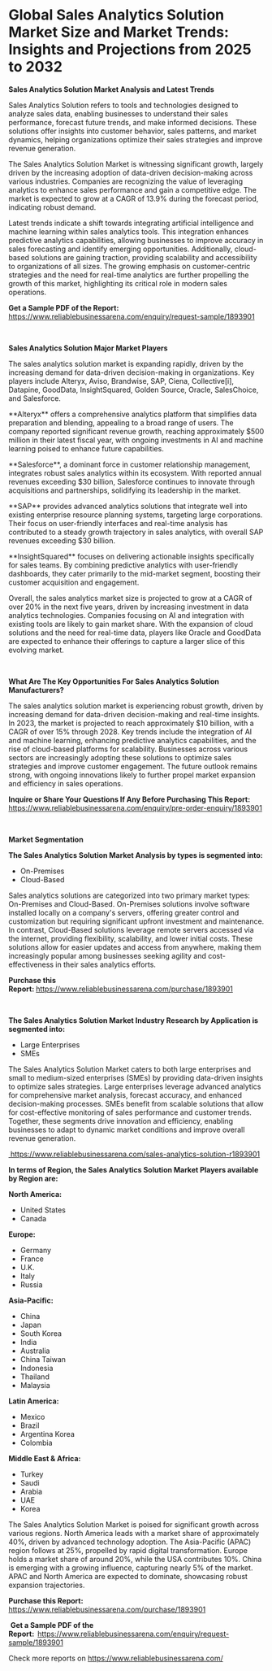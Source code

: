 <p><h1>Global Sales Analytics Solution Market Size and Market Trends: Insights and Projections from 2025 to 2032</h1></p><p><strong>Sales Analytics Solution Market Analysis and Latest Trends</strong></p>
<p><p>Sales Analytics Solution refers to tools and technologies designed to analyze sales data, enabling businesses to understand their sales performance, forecast future trends, and make informed decisions. These solutions offer insights into customer behavior, sales patterns, and market dynamics, helping organizations optimize their sales strategies and improve revenue generation.</p><p>The Sales Analytics Solution Market is witnessing significant growth, largely driven by the increasing adoption of data-driven decision-making across various industries. Companies are recognizing the value of leveraging analytics to enhance sales performance and gain a competitive edge. The market is expected to grow at a CAGR of 13.9% during the forecast period, indicating robust demand.</p><p>Latest trends indicate a shift towards integrating artificial intelligence and machine learning within sales analytics tools. This integration enhances predictive analytics capabilities, allowing businesses to improve accuracy in sales forecasting and identify emerging opportunities. Additionally, cloud-based solutions are gaining traction, providing scalability and accessibility to organizations of all sizes. The growing emphasis on customer-centric strategies and the need for real-time analytics are further propelling the growth of this market, highlighting its critical role in modern sales operations.</p></p>
<p><strong>Get a Sample PDF of the Report:&nbsp;</strong> <a href="https://www.reliablebusinessarena.com/enquiry/request-sample/1893901?utm_campaign=1420&utm_medium=2&utm_source=Github&utm_content=ia&utm_term=11032025&utm_id=sales-analytics-solution">https://www.reliablebusinessarena.com/enquiry/request-sample/1893901</a></p>
<p>&nbsp;</p>
<p><strong>Sales Analytics Solution Major Market Players</strong></p>
<p><p>The sales analytics solution market is expanding rapidly, driven by the increasing demand for data-driven decision-making in organizations. Key players include Alteryx, Aviso, Brandwise, SAP, Ciena, Collective[i], Datapine, GoodData, InsightSquared, Golden Source, Oracle, SalesChoice, and Salesforce.</p><p>**Alteryx** offers a comprehensive analytics platform that simplifies data preparation and blending, appealing to a broad range of users. The company reported significant revenue growth, reaching approximately $500 million in their latest fiscal year, with ongoing investments in AI and machine learning poised to enhance future capabilities.</p><p>**Salesforce**, a dominant force in customer relationship management, integrates robust sales analytics within its ecosystem. With reported annual revenues exceeding $30 billion, Salesforce continues to innovate through acquisitions and partnerships, solidifying its leadership in the market.</p><p>**SAP** provides advanced analytics solutions that integrate well into existing enterprise resource planning systems, targeting large corporations. Their focus on user-friendly interfaces and real-time analysis has contributed to a steady growth trajectory in sales analytics, with overall SAP revenues exceeding $30 billion.</p><p>**InsightSquared** focuses on delivering actionable insights specifically for sales teams. By combining predictive analytics with user-friendly dashboards, they cater primarily to the mid-market segment, boosting their customer acquisition and engagement.</p><p>Overall, the sales analytics market size is projected to grow at a CAGR of over 20% in the next five years, driven by increasing investment in data analytics technologies. Companies focusing on AI and integration with existing tools are likely to gain market share. With the expansion of cloud solutions and the need for real-time data, players like Oracle and GoodData are expected to enhance their offerings to capture a larger slice of this evolving market.</p></p>
<p>&nbsp;</p>
<p><strong>What Are The Key Opportunities For Sales Analytics Solution Manufacturers?</strong></p>
<p><p>The sales analytics solution market is experiencing robust growth, driven by increasing demand for data-driven decision-making and real-time insights. In 2023, the market is projected to reach approximately $10 billion, with a CAGR of over 15% through 2028. Key trends include the integration of AI and machine learning, enhancing predictive analytics capabilities, and the rise of cloud-based platforms for scalability. Businesses across various sectors are increasingly adopting these solutions to optimize sales strategies and improve customer engagement. The future outlook remains strong, with ongoing innovations likely to further propel market expansion and efficiency in sales operations.</p></p>
<p><strong>Inquire or Share Your Questions If Any Before Purchasing This Report:</strong> <a href="https://www.reliablebusinessarena.com/enquiry/pre-order-enquiry/1893901?utm_campaign=1420&utm_medium=2&utm_source=Github&utm_content=ia&utm_term=11032025&utm_id=sales-analytics-solution">https://www.reliablebusinessarena.com/enquiry/pre-order-enquiry/1893901</a></p>
<p>&nbsp;</p>
<p><strong>Market Segmentation</strong></p>
<p><strong>The Sales Analytics Solution Market Analysis by types is segmented into:</strong></p>
<p><ul><li>On-Premises</li><li>Cloud-Based</li></ul></p>
<p><p>Sales analytics solutions are categorized into two primary market types: On-Premises and Cloud-Based. On-Premises solutions involve software installed locally on a company's servers, offering greater control and customization but requiring significant upfront investment and maintenance. In contrast, Cloud-Based solutions leverage remote servers accessed via the internet, providing flexibility, scalability, and lower initial costs. These solutions allow for easier updates and access from anywhere, making them increasingly popular among businesses seeking agility and cost-effectiveness in their sales analytics efforts.</p></p>
<p><strong>Purchase this Report:&nbsp;</strong><a href="https://www.reliablebusinessarena.com/purchase/1893901?utm_campaign=1420&utm_medium=2&utm_source=Github&utm_content=ia&utm_term=11032025&utm_id=sales-analytics-solution">https://www.reliablebusinessarena.com/purchase/1893901</a></p>
<p>&nbsp;</p>
<p><strong>The Sales Analytics Solution Market Industry Research by Application is segmented into:</strong></p>
<p><ul><li>Large Enterprises</li><li>SMEs</li></ul></p>
<p><p>The Sales Analytics Solution Market caters to both large enterprises and small to medium-sized enterprises (SMEs) by providing data-driven insights to optimize sales strategies. Large enterprises leverage advanced analytics for comprehensive market analysis, forecast accuracy, and enhanced decision-making processes. SMEs benefit from scalable solutions that allow for cost-effective monitoring of sales performance and customer trends. Together, these segments drive innovation and efficiency, enabling businesses to adapt to dynamic market conditions and improve overall revenue generation.</p></p>
<p><a href="https://www.reliablebusinessarena.com/sales-analytics-solution-r1893901?utm_campaign=1420&utm_medium=2&utm_source=Github&utm_content=ia&utm_term=11032025&utm_id=sales-analytics-solution">&nbsp;https://www.reliablebusinessarena.com/sales-analytics-solution-r1893901</a></p>
<p><strong>In terms of Region, the Sales Analytics Solution Market Players available by Region are:</strong></p>
<p>
    <p> <strong> North America: </strong>
        <ul>
            <li>United States</li>
            <li>Canada</li>
        </ul>
        </p> 
    <p> <strong> Europe: </strong>
        <ul>
            <li>Germany</li>
            <li>France</li>
            <li>U.K.</li>
            <li>Italy</li>
            <li>Russia</li>
        </ul>
        </p> 
    <p> <strong> Asia-Pacific: </strong>
        <ul>
            <li>China</li>
            <li>Japan</li>
            <li>South Korea</li>
            <li>India</li>
            <li>Australia</li>
            <li>China Taiwan</li>
            <li>Indonesia</li>
            <li>Thailand</li>
            <li>Malaysia</li>
        </ul>
        </p> 
    <p> <strong> Latin America: </strong>
        <ul>
            <li>Mexico</li>
            <li>Brazil</li>
            <li>Argentina Korea</li>
            <li>Colombia</li>
        </ul>
        </p> 
    <p> <strong> Middle East & Africa: </strong>
        <ul>
            <li>Turkey</li>
            <li>Saudi</li>
            <li>Arabia</li>
            <li>UAE</li>
            <li>Korea</li>
        </ul>
    </p>
    </p>
<p><p>The Sales Analytics Solution Market is poised for significant growth across various regions. North America leads with a market share of approximately 40%, driven by advanced technology adoption. The Asia-Pacific (APAC) region follows at 25%, propelled by rapid digital transformation. Europe holds a market share of around 20%, while the USA contributes 10%. China is emerging with a growing influence, capturing nearly 5% of the market. APAC and North America are expected to dominate, showcasing robust expansion trajectories.</p></p>
<p><strong>Purchase this Report: </strong><a href="https://www.reliablebusinessarena.com/purchase/1893901?utm_campaign=1420&utm_medium=2&utm_source=Github&utm_content=ia&utm_term=11032025&utm_id=sales-analytics-solution">https://www.reliablebusinessarena.com/purchase/1893901</a></p>
<p>&nbsp;<strong>Get a Sample PDF of the Report:&nbsp;&nbsp;</strong><a href="https://www.reliablebusinessarena.com/enquiry/request-sample/1893901?utm_campaign=1420&utm_medium=2&utm_source=Github&utm_content=ia&utm_term=11032025&utm_id=sales-analytics-solution">https://www.reliablebusinessarena.com/enquiry/request-sample/1893901</a></p>
<p><strong></strong></p>
<p>Check more reports on <a href="https://www.reliablebusinessarena.com/?utm_campaign=1420&utm_medium=2&utm_source=Github&utm_content=ia&utm_term=11032025&utm_id=sales-analytics-solution">https://www.reliablebusinessarena.com/</a></p>